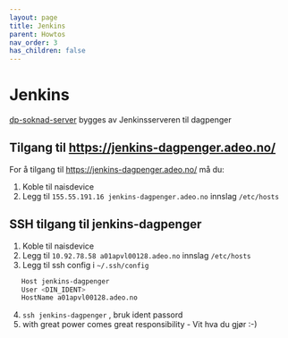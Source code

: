 ```yaml
---
layout: page
title: Jenkins
parent: Howtos
nav_order: 3
has_children: false
---
```


# Jenkins
[dp-soknad-server](https://github.com/navikt/dp-soknad-server) bygges av Jenkinsserveren til dagpenger

## Tilgang til https://jenkins-dagpenger.adeo.no/ 

For å tilgang til https://jenkins-dagpenger.adeo.no/ må du:

1. Koble til naisdevice
2. Legg til `155.55.191.16 jenkins-dagpenger.adeo.no` innslag `/etc/hosts` 

## SSH tilgang til jenkins-dagpenger 

1. Koble til naisdevice
2. Legg til `10.92.78.58 a01apvl00128.adeo.no` innslag `/etc/hosts` 
3. Legg til ssh config i `~/.ssh/config`
   
```bash
   Host jenkins-dagpenger
   User <DIN_IDENT>
   HostName a01apvl00128.adeo.no
```

4. `ssh jenkins-dagpenger` , bruk ident passord 
5. with great power comes great responsibility - Vit hva du gjør :-) 

